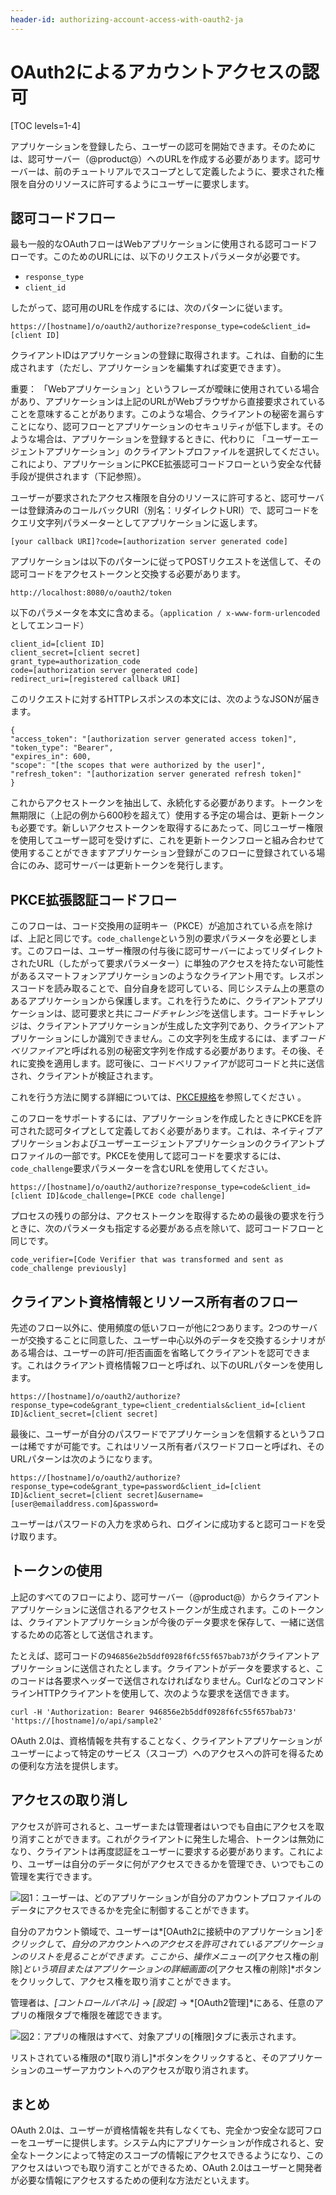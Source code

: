 ```yaml
---
header-id: authorizing-account-access-with-oauth2-ja
---
```


# OAuth2によるアカウントアクセスの認可

[TOC levels=1-4]

アプリケーションを登録したら、ユーザーの認可を開始できます。そのためには、認可サーバー（@product@）へのURLを作成する必要があります。認可サーバーは、前のチュートリアルでスコープとして定義したように、要求された権限を自分のリソースに許可するようにユーザーに要求します。

## 認可コードフロー

最も一般的なOAuthフローはWebアプリケーションに使用される認可コードフローです。このためのURLには、以下のリクエストパラメータが必要です。

- `response_type`
- `client_id`

したがって、認可用のURLを作成するには、次のパターンに従います。

    https://[hostname]/o/oauth2/authorize?response_type=code&client_id=[client ID]

クライアントIDはアプリケーションの登録に取得されます。これは、自動的に生成されます（ただし、アプリケーションを編集すれば変更できます）。

重要： 「Webアプリケーション」というフレーズが曖昧に使用されている場合があり、アプリケーションは上記のURLがWebブラウザから直接要求されていることを意味することがあります。このような場合、クライアントの秘密を漏らすことになり、認可フローとアプリケーションのセキュリティが低下します。そのような場合は、アプリケーションを登録するときに、代わりに 「ユーザーエージェントアプリケーション」のクライアントプロファイルを選択してください。これにより、アプリケーションにPKCE拡張認可コードフローという安全な代替手段が提供されます（下記参照）。

ユーザーが要求されたアクセス権限を自分のリソースに許可すると、認可サーバーは登録済みのコールバックURI（別名：リダイレクトURI）で、認可コードをクエリ文字列パラメーターとしてアプリケーションに返します。

    [your callback URI]?code=[authorization server generated code]

アプリケーションは以下のパターンに従ってPOSTリクエストを送信して、その認可コードをアクセストークンと交換する必要があります。

    http://localhost:8080/o/oauth2/token

以下のパラメータを本文に含めまる。（`application / x-www-form-urlencoded`としてエンコード）

    client_id=[client ID]
    client_secret=[client secret]
    grant_type=authorization_code
    code=[authorization server generated code]
    redirect_uri=[registered callback URI]

このリクエストに対するHTTPレスポンスの本文には、次のようなJSONが届きます。

    {
    "access_token": "[authorization server generated access token]",
    "token_type": "Bearer",
    "expires_in": 600,
    "scope": "[the scopes that were authorized by the user]",
    "refresh_token": "[authorization server generated refresh token]"
    }

これからアクセストークンを抽出して、永続化する必要があります。トークンを無期限に（上記の例から600秒を超えて）使用する予定の場合は、更新トークンも必要です。新しいアクセストークンを取得するにあたって、同じユーザー権限を使用してユーザー認可を受けずに、これを更新トークンフローと組み合わせて使用することができますアプリケーション登録がこのフローに登録されている場合にのみ、認可サーバーは更新トークンを発行します。

## PKCE拡張認証コードフロー

このフローは、コード交換用の証明キー（PKCE）が追加されている点を除けば、上記と同じです。`code_challenge`という別の要求パラメータを必要とします。このフローは、ユーザー権限の付与後に認可サーバーによってリダイレクトされたURL（したがって要求パラメーター）に単独のアクセスを持たない可能性があるスマートフォンアプリケーションのようなクライアント用です。レスポンスコードを読み取ることで、自分自身を認可している、同じシステム上の悪意のあるアプリケーションから保護します。これを行うために、クライアントアプリケーションは、認可要求と共に*コードチャレンジ*を送信します。コードチャレンジは、クライアントアプリケーションが生成した文字列であり、クライアントアプリケーションにしか識別できません。この文字列を生成するには、まず*コードベリファイア*と呼ばれる別の秘密文字列を作成する必要があります。その後、それに変換を適用します。認可後に、コードベリファイアが認可コードと共に送信され、クライアントが検証されます。

これを行う方法に関する詳細については、[PKCE規格](https://tools.ietf.org/html/rfc7636)を参照してください 。

このフローをサポートするには、アプリケーションを作成したときにPKCEを許可された認可タイプとして定義しておく必要があります。これは、ネイティブアプリケーションおよびユーザーエージェントアプリケーションのクライアントプロファイルの一部です。PKCEを使用して認可コードを要求するには、`code_challenge`要求パラメーターを含むURLを使用してください。

    https://[hostname]/o/oauth2/authorize?response_type=code&client_id=[client ID]&code_challenge=[PKCE code challenge]

プロセスの残りの部分は、アクセストークンを取得するための最後の要求を行うときに、次のパラメータも指定する必要がある点を除いて、認可コードフローと同じです。

    code_verifier=[Code Verifier that was transformed and sent as code_challenge previously]

## クライアント資格情報とリソース所有者のフロー

先述のフロー以外に、使用頻度の低いフローが他に2つあります。2つのサーバーが交換することに同意した、ユーザー中心以外のデータを交換するシナリオがある場合は、ユーザーの許可/拒否画面を省略してクライアントを認可できます。これはクライアント資格情報フローと呼ばれ、以下のURLパターンを使用します。

    https://[hostname]/o/oauth2/authorize?response_type=code&grant_type=client_credentials&client_id=[client ID]&client_secret=[client secret]

最後に、ユーザーが自分のパスワードでアプリケーションを信頼するというフローは稀ですが可能です。これはリソース所有者パスワードフローと呼ばれ、そのURLパターンは次のようになります。

    https://[hostname]/o/oauth2/authorize?response_type=code&grant_type=password&client_id=[client ID]&client_secret=[client secret]&username=[user@emailaddress.com]&password=

ユーザーはパスワードの入力を求められ、ログインに成功すると認可コードを受け取ります。

## トークンの使用

上記のすべてのフローにより、認可サーバー（@product@）からクライアントアプリケーションに送信されるアクセストークンが生成されます。このトークンは、クライアントアプリケーションが今後のデータ要求を保存して、一緒に送信するための応答として送信されます。

たとえば、認可コードの`946856e2b5ddf0928f6fc55f657bab73`がクライアントアプリケーションに送信されたとします。クライアントがデータを要求すると、このコードは各要求ヘッダーで送信されなければなりません。CurlなどのコマンドラインHTTPクライアントを使用して、次のような要求を送信できます。

    curl -H 'Authorization: Bearer 946856e2b5ddf0928f6fc55f657bab73' 'https://[hostname]/o/api/sample2'

OAuth 2.0は、資格情報を共有することなく、クライアントアプリケーションがユーザーによって特定のサービス（スコープ）へのアクセスへの許可を得るための便利な方法を提供します。

## アクセスの取り消し

アクセスが許可されると、ユーザーまたは管理者はいつでも自由にアクセスを取り消すことができます。これがクライアントに発生した場合、トークンは無効になり、クライアントは再度認証をユーザーに要求する必要があります。これにより、ユーザーは自分のデータに何がアクセスできるかを管理でき、いつでもこの管理を実行できます。

![図1：ユーザーは、どのアプリケーションが自分のアカウントプロファイルのデータにアクセスできるかを完全に制御することができます。](../../../images/oauth-user-apps.png)

自分のアカウント領域で、ユーザーは*[OAuth2に接続中のアプリケーション]*をクリックして、自分のアカウントへのアクセスを許可されているアプリケーションのリストを見ることができます。ここから、操作メニューの*[アクセス権の削除]*という項目またはアプリケーションの詳細画面の*[アクセス権の削除]*ボタンをクリックして、アクセス権を取り消すことができます。

管理者は、*[コントロールパネル]* → *[設定]* → *[OAuth2管理]*にある、任意のアプリの権限タブで権限を確認できます。

![図2：アプリの権限はすべて、対象アプリの[権限]タブに表示されます。](../../../images/oauth-revoke-access.png)

リストされている権限の*[取り消し]*ボタンをクリックすると、そのアプリケーションのユーザーアカウントへのアクセスが取り消されます。

## まとめ

OAuth 2.0は、ユーザーが資格情報を共有しなくても、完全かつ安全な認可フローをユーザーに提供します。システム内にアプリケーションが作成されると、安全なトークンによって特定のスコープの情報にアクセスできるようになり、このアクセスはいつでも取り消すことができるため、OAuth 2.0はユーザーと開発者が必要な情報にアクセスするための便利な方法だといえます。
